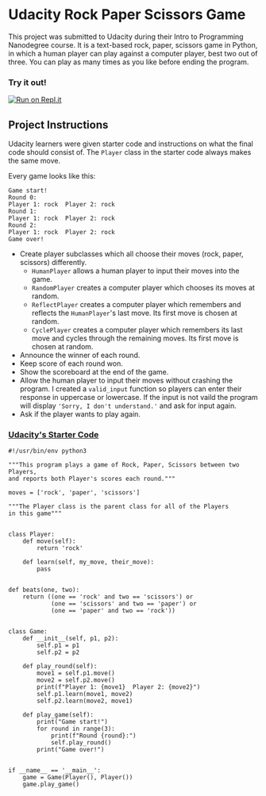 # Udacity Rock Paper Scissors Game
This project was submitted to Udacity during their Intro to Programming Nanodegree course. It is a text-based rock, paper, scissors game in Python, in which a human player can play against a computer player, best two out of three. You can play as many times as you like before ending the program. 

### Try it out!
[![Run on Repl.it](https://repl.it/badge/github/JaqiGates/udacity-rock-paper-scissors-game)](https://replit.com/@JaqiGates/udacity-rock-paper-scissors-game#rps.py)


## Project Instructions
Udacity learners were given starter code and instructions on what the final code should consist of. The `Player` class in the starter code always makes the same move.

Every game looks like this:
```
Game start!
Round 0:
Player 1: rock  Player 2: rock
Round 1:
Player 1: rock  Player 2: rock
Round 2:
Player 1: rock  Player 2: rock
Game over!
```

- Create player subclasses which all choose their moves (rock, paper, scissors) differently. 
  - `HumanPlayer` allows a human player to input their moves into the game.
  - `RandomPlayer` creates a computer player which chooses its moves at random.
  - `ReflectPlayer` creates a computer player which remembers and reflects the `HumanPlayer`'s last move. Its first move is chosen at random.
  - `CyclePlayer` creates a computer player which remembers its last move and cycles through the remaining moves. Its first move is chosen at random.
- Announce the winner of each round.
- Keep score of each round won.
- Show the scoreboard at the end of the game.
- Allow the human player to input their moves without crashing the program. I created a `valid_input` function so players can enter their response in uppercase or lowercase. If the input is not vaild the program will display `'Sorry, I don't understand.'` and ask for input again.
- Ask if the player wants to play again.

### [Udacity's Starter Code](https://video.udacity-data.com/topher/2021/August/6128db63_rps-starter-code/rps-starter-code.py)
```
#!/usr/bin/env python3

"""This program plays a game of Rock, Paper, Scissors between two Players,
and reports both Player's scores each round."""

moves = ['rock', 'paper', 'scissors']

"""The Player class is the parent class for all of the Players
in this game"""


class Player:
    def move(self):
        return 'rock'

    def learn(self, my_move, their_move):
        pass


def beats(one, two):
    return ((one == 'rock' and two == 'scissors') or
            (one == 'scissors' and two == 'paper') or
            (one == 'paper' and two == 'rock'))


class Game:
    def __init__(self, p1, p2):
        self.p1 = p1
        self.p2 = p2

    def play_round(self):
        move1 = self.p1.move()
        move2 = self.p2.move()
        print(f"Player 1: {move1}  Player 2: {move2}")
        self.p1.learn(move1, move2)
        self.p2.learn(move2, move1)

    def play_game(self):
        print("Game start!")
        for round in range(3):
            print(f"Round {round}:")
            self.play_round()
        print("Game over!")


if __name__ == '__main__':
    game = Game(Player(), Player())
    game.play_game()
```
